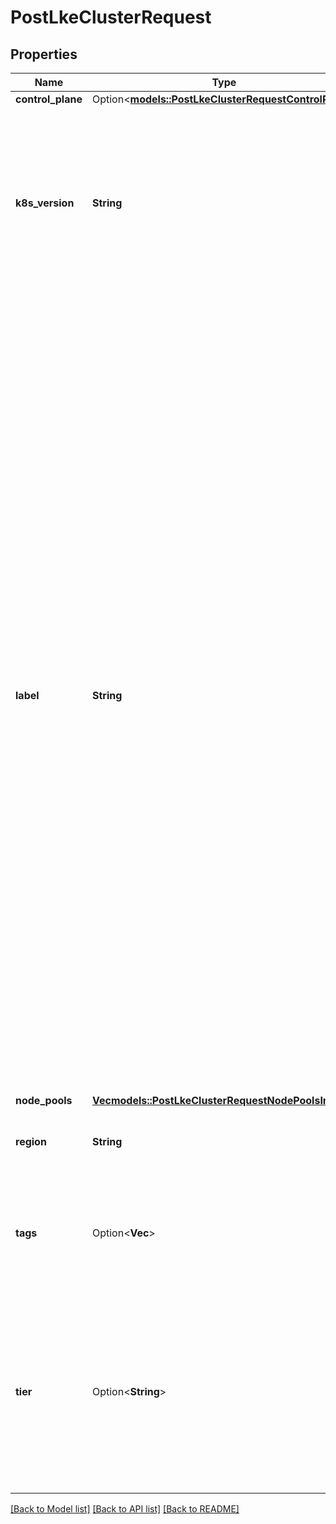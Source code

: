 # PostLkeClusterRequest

## Properties

Name | Type | Description | Notes
------------ | ------------- | ------------- | -------------
**control_plane** | Option<[**models::PostLkeClusterRequestControlPlane**](post_lke_cluster_request_control_plane.md)> |  | [optional]
**k8s_version** | **String** | __Filterable__ The desired Kubernetes version for this Kubernetes cluster in the format of &lt;major&gt;.&lt;minor&gt;, and the latest supported patch version will be deployed. | 
**label** | **String** | __Filterable__ This Kubernetes cluster's unique label for display purposes only. Labels have the following constraints:    - UTF-8 characters will be returned by the API using escape sequences of their Unicode code points. For example, the Japanese character _か_ is 3 bytes in UTF-8 (`0xE382AB`). Its Unicode code point is 2 bytes (`0x30AB`). APIv4 supports this character and the API will return it as the escape sequence using six 1 byte characters which represent 2 bytes of Unicode code point (`\"\\u30ab\"`).    - 4 byte UTF-8 characters are not supported.    - If the label is entirely composed of UTF-8 characters, the API response will return the code points using up to 193 1 byte characters. | 
**node_pools** | [**Vec<models::PostLkeClusterRequestNodePoolsInner>**](post_lke_cluster_request_node_pools_inner.md) |  | 
**region** | **String** | __Filterable__ This Kubernetes cluster's location. | 
**tags** | Option<**Vec<String>**> | __Filterable__ An array of tags applied to the Kubernetes cluster. Tags are for organizational purposes only. | [optional]
**tier** | Option<**String**> | __Beta__, __Filterable__ The desired Kubernetes tier.  > 🚧 > > This field is in beta and only works when using the beta API. Call the URL with the `apiVersion` path parameter set to `v4beta`. | [optional]

[[Back to Model list]](../README.md#documentation-for-models) [[Back to API list]](../README.md#documentation-for-api-endpoints) [[Back to README]](../README.md)


